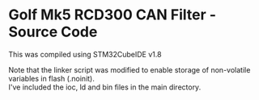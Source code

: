# Golf Mk5 RCD300 CAN Filter - Source Code #
This was compiled using STM32CubeIDE v1.8

Note that the linker script was modified to enable storage of non-volatile variables in flash (.noinit).<BR>
I've included the ioc, ld and bin files in the main directory.
